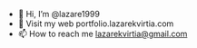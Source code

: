 - 👋 Hi, I’m @lazare1999
- 👀 Visit my web portfolio.lazarekvirtia.com
- 📫 How to reach me lazarekvirtia@gmail.com

<!---
lazare1999/lazare1999 is a ✨ special ✨ repository because its `README.md` (this file) appears on your GitHub profile.
You can click the Preview link to take a look at your changes.
--->
